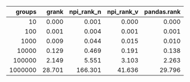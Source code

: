 |   groups |   grank |   npi_rank_n |   npi_rank_v |   pandas.rank |
|---------:|--------:|-------------:|-------------:|--------------:|
|       10 |   0.000 |        0.001 |        0.000 |         0.000 |
|      100 |   0.001 |        0.004 |        0.001 |         0.001 |
|     1000 |   0.009 |        0.044 |        0.015 |         0.010 |
|    10000 |   0.129 |        0.469 |        0.191 |         0.138 |
|   100000 |   2.149 |        5.551 |        3.103 |         2.263 |
|  1000000 |  28.701 |      166.301 |       41.636 |        29.796 |